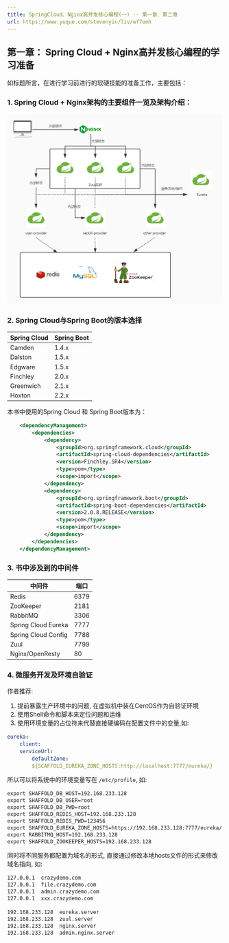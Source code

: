```yaml
---
title: SpringCloud、Nginx高并发核心编程(一) -- 第一章、第二章
url: https://www.yuque.com/stevenyin/liv/wf7omh
---
```


<a name="bKZ2Y"></a>

## 第一章： Spring Cloud + Nginx高并发核心编程的学习准备

如标题所言，在进行学习前进行的软硬技能的准备工作，主要包括： <a name="CPbPi"></a>

### 1. Spring Cloud + Nginx架构的主要组件一览及架构介绍：

![Untitled Diagram.jpg](../../assets/wf7omh/1630599477786-458bd22a-6345-42e7-a9e6-9facd69e628f.jpeg)

<a name="Y2Q64"></a>

### 2. Spring Cloud与Spring Boot的版本选择

| Spring Cloud | Spring Boot |
| --- | --- |
| Camden | 1.4.x |
| Dalston | 1.5.x |
| Edgware | 1.5.x |
| Finchley | 2.0.x |
| Greenwich | 2.1.x |
| Hoxton | 2.2.x |

本书中使用的Spring Cloud 和 Spring Boot版本为：

```xml
    <dependencyManagement>
        <dependencies>
            <dependency>
                <groupId>org.springframework.cloud</groupId>
                <artifactId>spring-cloud-dependencies</artifactId>
                <version>Finchley.SR4</version>
                <type>pom</type>
                <scope>import</scope>
            </dependency>
            <dependency>
                <groupId>org.springframework.boot</groupId>
                <artifactId>spring-boot-dependencies</artifactId>
                <version>2.0.8.RELEASE</version>
                <type>pom</type>
                <scope>import</scope>
            </dependency>
        </dependencies>
    </dependencyManagement>
```

<a name="Eg2Jc"></a>

### 3. 书中涉及到的中间件

| 中间件 | 端口 |
| --- | --- |
| Redis | 6379 |
| ZooKeeper | 2181 |
| RabbitMQ | 3306 |
| Spring Cloud Eureka | 7777 |
| Spring Cloud Config | 7788 |
| Zuul | 7799 |
| Nginx/OpenResty | 80 |

<a name="Jxa3c"></a>

### 4. 微服务开发及环境自验证

作者推荐:

1. 提前暴露生产环境中的问题, 在虚拟机中装在CentOS作为自验证环境
2. 使用Shell命令和脚本来定位问题和运维
3. 使用环境变量的占位符来代替直接硬编码在配置文件中的变量,如:

```yaml
eureka:
	client:
  	serviceUrl:
    	defaultZone:
      	${SCAFFOLD_EUREKA_ZONE_HOSTS:http://localhost:7777/eureka/}
```

所以可以将系统中的环境变量写在	`/etc/profile`, 如:

```shell
export SHAFFOLD_DB_HOST=192.168.233.128
export SHAFFOLD_DB_USER=root
export SHAFFOLD_DB_PWD=root
export SHAFFOLD_REDIS_HOST=192.168.233.128
export SHAFFOLD_REDIS_PWD=123456
export SHAFFOLD_EUREKA_ZONE_HOSTS=https://192.168.233.128:7777/eureka/
export RABBITMQ_HOST=192.168.233.128
export SHAFFOLD_ZOOKEEPER_HOSTS=192.168.233.128
```

同时将不同服务都配置为域名的形式, 直接通过修改本地hosts文件的形式来修改域名指向, 如:

    127.0.0.1  crazydemo.com
    127.0.0.1  file.crazydemo.com
    127.0.0.1  admin.crazydemo.com
    127.0.0.1  xxx.crazydemo.com

    192.168.233.128  eureka.server
    192.168.233.128  zuul.server
    192.168.233.128  nginx.server
    192.168.233.128  admin.nginx.server
